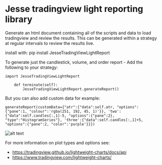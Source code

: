# Jesse tradingview light reporting library

Generate an html document containing all of the scripts and data to load tradingview and review the results. This can be generated within a strategy at regular intervals to review the results live.

install with:
	pip install JesseTradingViewLightReport

To generate just the candlestick, volume, and order report - Add the following to your strategy:

	import JesseTradingViewLightReport
	 
		def terminate(self):
			JesseTradingViewLightReport.generateReport()


But you can also add custom data for example:

	generateReport(customData={"atr":{"data":self.atr, "options":{"pane":1, "colour":'rgba(251, 192, 45, 1)'}}, 'two':{"data":self.candles[:,1]-5, "options":{"pane":2}, "type":"HistogramSeries"}, 'three':{"data":self.candles[:,1]+5, "options":{"pane":2, "color":'purple'}}})

![alt text](https://github.com/qwpto/JesseTradingViewLightReport/blob/release/example1.png?raw=true)

For more information on plot types and options see:
- https://tradingview.github.io/lightweight-charts/docs/api
- https://www.tradingview.com/lightweight-charts/
